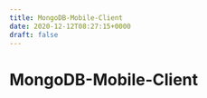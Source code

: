 ```yaml
---
title: MongoDB-Mobile-Client
date: 2020-12-12T08:27:15+0000
draft: false
---
```

# MongoDB-Mobile-Client